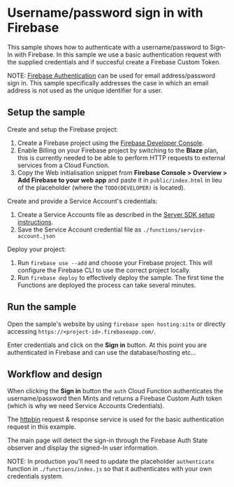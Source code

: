 # Username/password sign in with Firebase

This sample shows how to authenticate with a username/password to Sign-In with Firebase. In this sample we use a basic authentication request with the supplied credentials and if succesful create a Firebase Custom Token.

NOTE: [Firebase Authentication](https://firebase.google.com/docs/auth/web/password-auth) can be used for email address/password sign in. This sample specifically addresses the case in which an email address is not used as the unique identifier for a user.

## Setup the sample

Create and setup the Firebase project:
 1. Create a Firebase project using the [Firebase Developer Console](https://console.firebase.google.com).
 1. Enable Billing on your Firebase project by switching to the **Blaze** plan, this is currently needed to be able to perform HTTP requests to external services from a Cloud Function.
 1. Copy the Web initialisation snippet from **Firebase Console > Overview > Add Firebase to your web app** and paste it in `public/index.html` in lieu of the placeholder (where the `TODO(DEVELOPER)` is located).

Create and provide a Service Account's credentials:
 1. Create a Service Accounts file as described in the [Server SDK setup instructions](https://firebase.google.com/docs/server/setup#add_firebase_to_your_app).
 1. Save the Service Account credential file as `./functions/service-account.json`

Deploy your project:
 1. Run `firebase use --add` and choose your Firebase project. This will configure the Firebase CLI to use the correct project locally.
 1. Run `firebase deploy` to effectively deploy the sample. The first time the Functions are deployed the process can take several minutes.


## Run the sample

Open the sample's website by using `firebase open hosting:site` or directly accessing `https://<project-id>.firebaseapp.com/`.

Enter credentials and click on the **Sign in** button. At this point you are authenticated in Firebase and can use the database/hosting etc...

## Workflow and design

When clicking the **Sign in** button the `auth` Cloud Function authenticates the username/password then Mints and returns a Firebase Custom Auth token (which is why we need Service Accounts Credentials).

The [httpbin](https://httpbin.org) request & response service is used for the basic authentication request in this example.

The main page will detect the sign-in through the Firebase Auth State observer and display the signed-In user information.

NOTE: In production you'll need to update the placeholder `authenticate` function in `./functions/index.js` so that it authenticates with your own credentials system.
